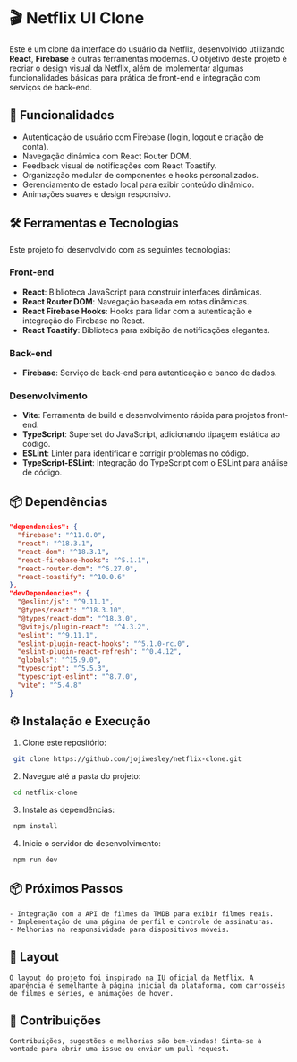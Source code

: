 # 🎬 Netflix UI Clone

Este é um clone da interface do usuário da Netflix, desenvolvido utilizando **React**, **Firebase** e outras ferramentas modernas. O objetivo deste projeto é recriar o design visual da Netflix, além de implementar algumas funcionalidades básicas para prática de front-end e integração com serviços de back-end.

## 🚀 Funcionalidades

- Autenticação de usuário com Firebase (login, logout e criação de conta).
- Navegação dinâmica com React Router DOM.
- Feedback visual de notificações com React Toastify.
- Organização modular de componentes e hooks personalizados.
- Gerenciamento de estado local para exibir conteúdo dinâmico.
- Animações suaves e design responsivo.

## 🛠️ Ferramentas e Tecnologias

Este projeto foi desenvolvido com as seguintes tecnologias:

### Front-end
- **React**: Biblioteca JavaScript para construir interfaces dinâmicas.
- **React Router DOM**: Navegação baseada em rotas dinâmicas.
- **React Firebase Hooks**: Hooks para lidar com a autenticação e integração do Firebase no React.
- **React Toastify**: Biblioteca para exibição de notificações elegantes.

### Back-end
- **Firebase**: Serviço de back-end para autenticação e banco de dados.

### Desenvolvimento
- **Vite**: Ferramenta de build e desenvolvimento rápida para projetos front-end.
- **TypeScript**: Superset do JavaScript, adicionando tipagem estática ao código.
- **ESLint**: Linter para identificar e corrigir problemas no código.
- **TypeScript-ESLint**: Integração do TypeScript com o ESLint para análise de código.

## 📦 Dependências
```json
"dependencies": {
  "firebase": "^11.0.0",
  "react": "^18.3.1",
  "react-dom": "^18.3.1",
  "react-firebase-hooks": "^5.1.1",
  "react-router-dom": "^6.27.0",
  "react-toastify": "^10.0.6"
},
"devDependencies": {
  "@eslint/js": "^9.11.1",
  "@types/react": "^18.3.10",
  "@types/react-dom": "^18.3.0",
  "@vitejs/plugin-react": "^4.3.2",
  "eslint": "^9.11.1",
  "eslint-plugin-react-hooks": "^5.1.0-rc.0",
  "eslint-plugin-react-refresh": "^0.4.12",
  "globals": "^15.9.0",
  "typescript": "^5.5.3",
  "typescript-eslint": "^8.7.0",
  "vite": "^5.4.8"
}

```
 ## ⚙️ Instalação e Execução
 
  1. Clone este repositório:
 ```bash
  git clone https://github.com/jojiwesley/netflix-clone.git
```
 2. Navegue até a pasta do projeto:
 ```bash
  cd netflix-clone
 ```
 3. Instale as dependências:
 ```bash
  npm install
```
4. Inicie o servidor de desenvolvimento:
 ```bash
  npm run dev
 ```
## 📦 Próximos Passos
```
- Integração com a API de filmes da TMDB para exibir filmes reais.
- Implementação de uma página de perfil e controle de assinaturas.
- Melhorias na responsividade para dispositivos móveis.
```
## 🎨 Layout
```
O layout do projeto foi inspirado na IU oficial da Netflix. A aparência é semelhante à página inicial da plataforma, com carrosséis de filmes e séries, e animações de hover.
```
## 🤝 Contribuições
```
Contribuições, sugestões e melhorias são bem-vindas! Sinta-se à vontade para abrir uma issue ou enviar um pull request.
```